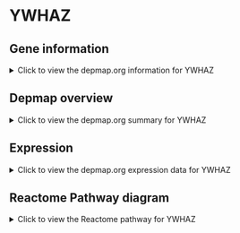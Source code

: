 <h1>YWHAZ</h1>

<h2>Gene information</h2>
<details>
  <summary>Click to view the depmap.org information for YWHAZ</summary>
  <p><a href="https://depmap.org/portal/gene/YWHAZ?tab=about" target="_BLANK">Open page in a new tab...</a></p>
  <iframe src="https://depmap.org/portal/gene/YWHAZ?tab=about" style="border:none;width:100%;height:800px"></iframe>
</details>

<h2>Depmap overview</h2>
<details>
  <summary>Click to view the depmap.org summary for YWHAZ</summary>
  <p><a href="https://depmap.org/portal/gene/YWHAZ?tab=overview" target="_BLANK">Open page in a new tab...</a></p>
  <iframe src="https://depmap.org/portal/gene/YWHAZ?tab=overview" style="border:none;width:100%;height:800px"></iframe>
</details>

<h2>Expression</h2>
<details>
  <summary>Click to view the depmap.org expression data for YWHAZ</summary>
  <p><a href="https://depmap.org/portal/gene/YWHAZ?tab=characterization" target="_BLANK">Open page in a new tab...</a></p>
  <iframe src="https://depmap.org/portal/gene/YWHAZ?tab=characterization" style="border:none;width:100%;height:800px"></iframe>
</details>



<h2>Reactome Pathway diagram</h2>
<details>
  <summary>Click to view the Reactome pathway for YWHAZ</summary>
  <p><a href="https://reactome.org/PathwayBrowser/#/R-HSA-9614399" target="_BLANK">Open page in a new tab...</a></p>
  <p>Regulation of localization of FOXO transcription factors</p>
<iframe src="https://reactome.org/PathwayBrowser/#/R-HSA-9614399" style="border:none;width:100%;height:800px"></iframe>
</details>



